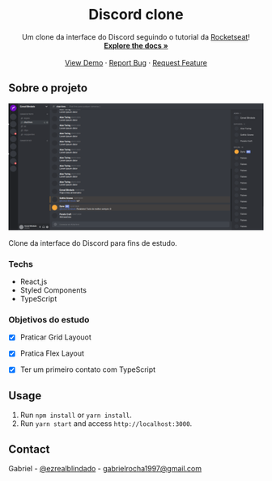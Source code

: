<!-- PROJECT LOGO -->
<br />
<p align="center">
  <!--a href="https://github.com/othneildrew/Best-README-Template">
    <img src="images/logo.png" alt="Logo" width="80" height="80">
  </a -->

  <h1 align="center">Discord clone</h1>

  <p align="center">
    Um clone da interface do Discord seguindo o tutorial da  <a href="https://www.youtube.com/watch?v=x4FdZd2-_uU">Rocketseat</a>!
    <br />
    <a href="https://github.com/othneildrew/Best-README-Template"><strong>Explore the docs »</strong></a>
    <br />
    <br />
    <a href="https://discord-clone-ezrealblindado.netlify.app/">View Demo</a>
    ·
    <a href="https://github.com/gab618/discord-clone/issues">Report Bug</a>
    ·
    <a href="https://github.com/gab618/discord-clone/issues">Request Feature</a>
  </p>
</p>


<!-- ABOUT THE PROJECT -->
## Sobre o projeto

[![Discord Clone Screen Shot][product-screenshot]](https://discord-clone-ezrealblindado.netlify.app/)

Clone da interface do Discord para fins de estudo.

### Techs

* React,js
* Styled Components
* TypeScript

### Objetivos do estudo

- [x] Praticar Grid Layouot
- [x] Pratica Flex Layout
- [x] Ter um primeiro contato com TypeScript



## Usage

1. Run `npm install` or `yarn install`.<br />
2. Run `yarn start` and access `http://localhost:3000`.<br />



<!-- USAGE EXAMPLES -->
<!-- ## Usage

Use this space to show useful examples of how a project can be used. Additional screenshots, code examples and demos work well in this space. You may also link to more resources.

_For more examples, please refer to the [Documentation](https://example.com)_ -->



<!-- CONTRIBUTING -->
<!-- ## Contributing

Contributions are what make the open source community such an amazing place to be learn, inspire, and create. Any contributions you make are **greatly appreciated**.

1. Fork the Project
2. Create your Feature Branch (`git checkout -b feature/AmazingFeature`)
3. Commit your Changes (`git commit -m 'Add some AmazingFeature'`)
4. Push to the Branch (`git push origin feature/AmazingFeature`)
5. Open a Pull Request -->



<!-- LICENSE -->
<!-- ## License
Distributed under the MIT License. See `LICENSE` for more information. -->



<!-- CONTACT -->
## Contact

Gabriel - [@ezrealblindado](https://twitter.com/ezrealblindado) - gabrielrocha1997@gmail.com

<!-- Project Link: [https://github.com/your_username/repo_name](https://github.com/your_username/repo_name) -->


<!-- MARKDOWN LINKS & IMAGES -->
<!-- https://www.markdownguide.org/basic-syntax/#reference-style-links -->
[product-screenshot]: images/scheenshot.png
